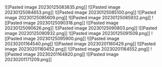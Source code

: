 ![[Pasted image 20230125083835.png]]
![[Pasted image 20230125084653.png]]
![[Pasted image 20230125085100.png]]
![[Pasted image 20230125085609.png]]
![[Pasted image 20230125085932.png]]
![[Pasted image 20230125090318.png]]
![[Pasted image 20230125090626.png]]
![[Pasted image 20230125090803.png]]
![[Pasted image 20230125090932.png]]
![[Pasted image 20230125091509.png]]
![[Pasted image 20230125095900.png]]
![[Pasted image 20230201164540.png]]
![[Pasted image 20230201160429.png]]
![[Pasted image 20230201160452.png]]
![[Pasted image 20230201164552.png]]
![[Pasted image 20230201164820.png]]
![[Pasted image 20230201171209.png]]